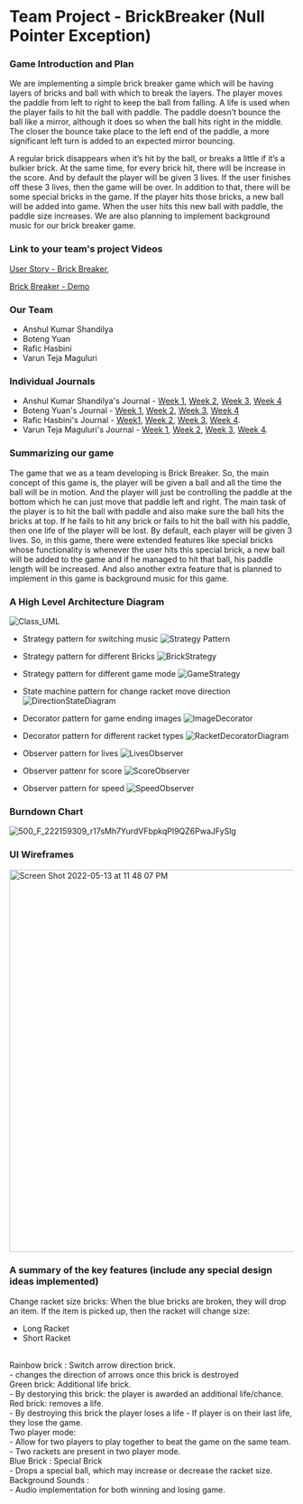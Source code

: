 # **Team Project - BrickBreaker (Null Pointer Exception)**

### Game Introduction and Plan
We are implementing a  simple brick breaker game which will be having layers of bricks and ball with which to break the layers. The player moves the paddle from left to right to keep the ball from falling. A life is used when the player fails to hit the ball with paddle. The paddle doesn’t bounce the ball like a mirror, although it does so when the ball hits right in the middle. The closer the bounce take place to the left end of the paddle, a more significant left turn is added to an expected mirror bouncing.

A regular brick disappears when it’s hit by the ball, or breaks a little if it’s a bulkier brick. At the same time, for every brick hit, there will be increase in the score. And by default the player will be given 3 lives. If the user finishes off these 3 lives, then the game will be over. In addition to that, there will be some special bricks in the game. If the player hits those bricks, a new ball will be added into game. When the user hits this new ball with paddle, the paddle size increases. We are also planning to implement background music for our brick breaker game.

### **Link to your team's project Videos**

[User Story - Brick Breaker](https://youtu.be/Q427z0tCDHA),

[Brick Breaker - Demo](https://youtu.be/S3eHdaPgxro)

### **Our Team**
* Anshul Kumar Shandilya
* Boteng Yuan
* Rafic Hasbini
* Varun Teja Maguluri

### **Individual Journals**

* Anshul Kumar Shandilya's Journal - [Week 1](Journals/Anshul/Week1.md), [Week 2](Journals/Anshul/Week2.md), [Week 3](Journals/Anshul/Week3.md), [Week 4](Journals/Anshul/Week4.md)
* Boteng Yuan's Journal - [Week 1](https://github.com/nguyensjsu/sp22-202-null-pointer-exception/blob/main/Journals/Boteng/Week1.md), [Week 2](https://github.com/nguyensjsu/sp22-202-null-pointer-exception/blob/main/Journals/Boteng/Week2.md), [Week 3](https://github.com/nguyensjsu/sp22-202-null-pointer-exception/blob/main/Journals/Boteng/Week3.md), [Week 4](https://github.com/nguyensjsu/sp22-202-null-pointer-exception/blob/main/Journals/Boteng/Week4.md)
* Rafic Hasbini's Journal - [Week1](https://github.com/nguyensjsu/sp22-202-null-pointer-exception/blob/main/Journals/Rafic/Week1.md), [Week 2](https://github.com/nguyensjsu/sp22-202-null-pointer-exception/blob/main/Journals/Rafic/Week2.md), [Week 3](https://github.com/nguyensjsu/sp22-202-null-pointer-exception/blob/main/Journals/Rafic/Week3.md), [Week 4](https://github.com/nguyensjsu/sp22-202-null-pointer-exception/blob/main/Journals/Rafic/Week4.md).
* Varun Teja Maguluri's Journal - [Week 1](https://github.com/nguyensjsu/sp22-202-null-pointer-exception/blob/main/Journals/Varun/Week1.md), [Week 2](https://github.com/nguyensjsu/sp22-202-null-pointer-exception/blob/main/Journals/Varun/Week2.md), [Week 3](https://github.com/nguyensjsu/sp22-202-null-pointer-exception/blob/main/Journals/Varun/Week3.md), [Week 4](https://github.com/nguyensjsu/sp22-202-null-pointer-exception/blob/main/Journals/Varun/Week4.md).

### **Summarizing our game**
The game that we as a team developing is Brick Breaker. So, the main concept of this game is, the player will be given a ball and all the time the ball will be in motion. And the player will just be controlling the paddle at the bottom which he can just move that paddle left and right. The main task of the player is to hit the ball with paddle and also make sure the ball hits the bricks at top. If he fails to hit any brick or fails to hit the ball with his paddle, then one life of the player will be lost. By default, each player will be given 3 lives. So, in this game, there were extended features like special bricks whose functionality is whenever the user hits this special brick, a new ball will be added to the game and if he managed to hit that ball, his paddle length will be increased. And also another extra feature that is planned to implement in this game is background music for this game.

### **A High Level Architecture Diagram**

![Class_UML](Diagrams/uml_final.jpg)

- Strategy pattern for switching music
![Strategy Pattern](https://user-images.githubusercontent.com/98674002/168416783-9e2013d6-861b-4587-bb89-c36364cfbe9b.png)


- Strategy pattern for different Bricks
![BrickStrategy](https://github.com/nguyensjsu/sp22-202-null-pointer-exception/blob/main/Diagrams/BrickStrategy.png)

- Strategy pattern for different game mode
![GameStrategy](https://github.com/nguyensjsu/sp22-202-null-pointer-exception/blob/main/Diagrams/GameStrategy.png)

- State machine pattern for change racket move direction
![DirectionStateDiagram](https://github.com/nguyensjsu/sp22-202-null-pointer-exception/blob/main/Diagrams/DirectionStateDiagram.png)

- Decorator pattern for game ending images
![ImageDecorator](https://github.com/nguyensjsu/sp22-202-null-pointer-exception/blob/main/Diagrams/ImageDecorator.png)

- Decorator pattern for different racket types
![RacketDecoratorDiagram](https://github.com/nguyensjsu/sp22-202-null-pointer-exception/blob/main/Diagrams/RacketDecoratorDiagram.png)

- Observer pattern for lives
![LivesObserver](https://github.com/nguyensjsu/sp22-202-null-pointer-exception/blob/main/Diagrams/LivesObserver.png)

- Observer pattenr for score
![ScoreObserver](https://github.com/nguyensjsu/sp22-202-null-pointer-exception/blob/main/Diagrams/ScoreObserver.png)

- Observer pattern for speed
![SpeedObserver](https://github.com/nguyensjsu/sp22-202-null-pointer-exception/blob/main/Diagrams/SpeedObserver.png)


### **Burndown Chart**

![500_F_222159309_r17sMh7YurdVFbpkqPI9QZ6PwaJFySlg](https://user-images.githubusercontent.com/98674002/168414320-00263328-98eb-434f-b683-7d478509ae10.jpeg)

### **UI Wireframes**

<img width="678" alt="Screen Shot 2022-05-13 at 11 48 07 PM" src="https://user-images.githubusercontent.com/98674002/168414399-1b2dda4e-57cc-461c-999d-7e9f43599042.png">

### **A summary of the key features (include any special design ideas implemented)**

Change racket size bricks: When the blue bricks are broken, they will drop an item. If the item is picked up, then the racket will change size:
<br>
  - Long Racket
  - Short Racket
<br>
Rainbow brick : Switch arrow direction brick.
<br>
  - changes the direction of arrows once this brick is destroyed
<br>
Green brick: Additional life brick.
<br>
  - By destorying this brick: the player is awarded an additional life/chance.
<br>
Red brick: removes a life.
<br>
  - By destroying this brick the player loses a life
  - If player is on their last life, they lose the game.
<br>
Two player mode:
<br>
  - Allow for two players to play together to beat the game on the same team.
  - Two rackets are present in two player mode.
<br>
Blue Brick : Special Brick
<br>
  - Drops a special ball, which may increase or decrease the racket size.
 <br>
 Background Sounds :
 <br>
  - Audio implementation for both winning and losing game.
